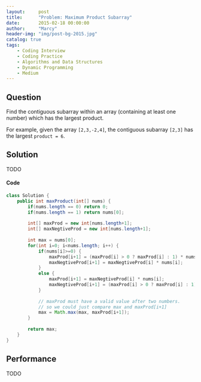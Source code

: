 ```yaml
---
layout:     post
title:      "Problem: Maximum Product Subarray"
date:       2015-02-18 00:00:00
author:     "Marcy"
header-img: "img/post-bg-2015.jpg"
catalog: true
tags:
    - Coding Interview
    - Coding Practice
    - Algorithms and Data Structures
    - Dynamic Programming
    - Medium
---
```


## Question

Find the contiguous subarray within an array (containing at least one number) which has the largest product.

For example, given the array `[2,3,-2,4]`,
the contiguous subarray `[2,3]` has the largest `product = 6`.

## Solution
TODO

#### Code
```java
class Solution {
    public int maxProduct(int[] nums) {
        if(nums.length == 0) return 0;
        if(nums.length == 1) return nums[0];
        
        int[] maxProd = new int[nums.length+1];
        int[] maxNegtiveProd = new int[nums.length+1];
        
        int max = nums[0];
        for(int i=0; i<nums.length; i++) {
            if(nums[i]>=0) {
                maxProd[i+1] = (maxProd[i] > 0 ? maxProd[i] : 1) * nums[i];
                maxNegtiveProd[i+1] = maxNegtiveProd[i] * nums[i];
            }
            else {
                maxProd[i+1] = maxNegtiveProd[i] * nums[i];
                maxNegtiveProd[i+1] = (maxProd[i] > 0 ? maxProd[i] : 1) * nums[i];
            }
            
            // maxProd must have a valid value after two numbers.
            // so we could just compare max and maxProd[i+1]
            max = Math.max(max, maxProd[i+1]);
        }
        
        return max;
    }
}
```

## Performance
TODO
